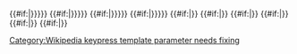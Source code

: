 {{#if:\|}}}}} {{#if:\|}}}}} {{#if:\|}}}}} {{#if:\|}}}}} {{#if:\|}}
{{#if:\|}} {{#if:\|}} {{#if:\|}} {{#if:\|}} {{#if:\|}}

[Category:Wikipedia keypress template parameter needs
fixing](Category:Wikipedia_keypress_template_parameter_needs_fixing "wikilink")